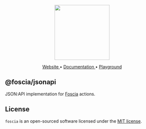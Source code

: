 <p align="center">
  <a href="https://foscia-dev.github.io/docs">
    <img width="180" src="https://foscia-dev.github.io/docs/img/icon.svg" alt="">
  </a>
</p>

<p align="center">
<a href="https://foscia-dev.github.io/docs">
  Website
</a>
•
<a href="https://foscia-dev.github.io/docs/docs/getting-started">
  Documentation
</a>
•
<a href="https://stackblitz.com/edit/foscia?file=playground.ts">
  Playground
</a>
</p>

## @foscia/jsonapi

JSON:API implementation for [Foscia](https://foscia-dev.github.io/docs) actions.

## License

`foscia` is an open-sourced software licensed under the
[MIT license](LICENSE).
